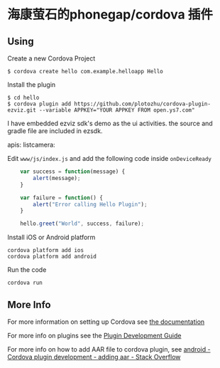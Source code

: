 # 海康萤石的phonegap/cordova 插件


## Using

Create a new Cordova Project

    $ cordova create hello com.example.helloapp Hello

Install the plugin

    $ cd hello
    $ cordova plugin add https://github.com/plotozhu/cordova-plugin-ezviz.git --variable APPKEY="YOUR APPKEY FROM open.ys7.com"


I have embedded ezviz sdk's demo as the ui activities. the source and gradle file are included in ezsdk.

apis:
   listcamera: 

Edit `www/js/index.js` and add the following code inside `onDeviceReady`

```js
    var success = function(message) {
        alert(message);
    }

    var failure = function() {
        alert("Error calling Hello Plugin");
    }

    hello.greet("World", success, failure);
```

Install iOS or Android platform

    cordova platform add ios
    cordova platform add android

Run the code

    cordova run

## More Info

For more information on setting up Cordova see [the documentation](http://cordova.apache.org/docs/en/latest/guide/cli/index.html)

For more info on plugins see the [Plugin Development Guide](http://cordova.apache.org/docs/en/latest/guide/hybrid/plugins/index.html)

For more info on how to add AAR file to cordova plugin, see [android - Cordova plugin development - adding aar - Stack Overflow](https://stackoverflow.com/questions/30757208/cordova-plugin-development-adding-aar)
